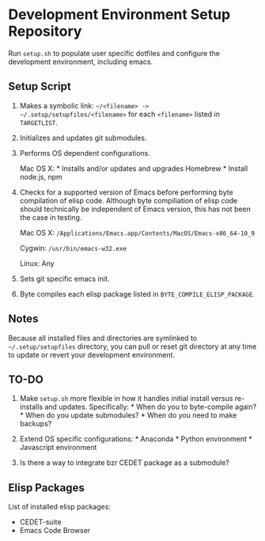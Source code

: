 Development Environment Setup Repository
========================================

Run `setup.sh` to populate user specific dotfiles and configure the
development environment, including emacs.


Setup Script
------------

1. Makes a symbolic link: `~/<filename> ->
   ~/.setup/setupfiles/<filename>` for each `<filename>` listed in
   `TARGETLIST`.

2. Initializes and updates git submodules.

3. Performs OS dependent configurations.

   Mac OS X:
       * Installs and/or updates and upgrades Homebrew
       * Install node.js, npm

4. Checks for a supported version of Emacs before performing byte
   compilation of elisp code. Although byte compiliation of elisp code
   should technically be independent of Emacs version, this has not
   been the case in testing.

   Mac OS X: `/Applications/Emacs.app/Contents/MacOS/Emacs-x86_64-10_9`

   Cygwin: `/usr/bin/emacs-w32.exe`

   Linux: Any

5. Sets git specific emacs init.

4. Byte compiles each elisp package listed in
   `BYTE_COMPILE_ELISP_PACKAGE`.


Notes
-----

Because all installed files and directories are symlinked to
`~/.setup/setupfiles` directory, you can pull or reset git directory
at any time to update or revert your development environment.


TO-DO
-----

1. Make `setup.sh` more flexible in how it handles initial install
   versus re-installs and updates. Specifically:
       * When do you to byte-compile again?
       * When do you update submodules?
       * When do you need to make backups?

2. Extend OS specific configurations:
       * Anaconda
       * Python environment
       * Javascript environment

3. Is there a way to integrate bzr CEDET package as a submodule?


Elisp Packages
--------------

List of installed elisp packages:

* CEDET-suite
* Emacs Code Browser




